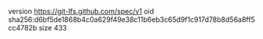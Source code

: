 version https://git-lfs.github.com/spec/v1
oid sha256:d6bf5de1868b4c0a629f49e38c11b6eb3c65d9f1c917d78b8d56a8ff5cc4782b
size 433
